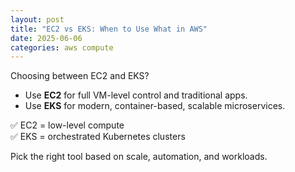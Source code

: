 ```yaml
---
layout: post
title: "EC2 vs EKS: When to Use What in AWS"
date: 2025-06-06
categories: aws compute
---
```


Choosing between EC2 and EKS?

- Use **EC2** for full VM-level control and traditional apps.
- Use **EKS** for modern, container-based, scalable microservices.

✅ EC2 = low-level compute  
✅ EKS = orchestrated Kubernetes clusters

Pick the right tool based on scale, automation, and workloads.
